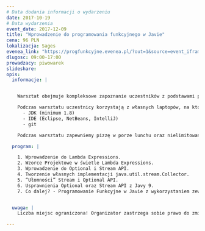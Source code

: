 ```yaml
---
# Data dodania informacji o wydarzeniu
date: 2017-10-19
# Data wydarzenia
event_date: 2017-12-09
title: "Wprowadzenie do programowania funkcyjnego w Javie"
cena: 96 PLN
lokalizacja: Sages
evenea_link: "https://progfunkcyjne.evenea.pl/?out=1&source=event_iframe"
dlugosc: 09:00-17:00
prowadzacy: piwowarek
slideshare:
opis:
  informacje: |


    Warsztat obejmuje kompleksowe zapoznanie uczestników z podstawami programowania funkcyjnego w Javie na podstawie narzędzi wprowadzonych w JDK 8. W ramach warsztatu poznamy wyrażenia lambda oraz podstawowe narzędzia wykorzystywane w paradygmacie funkcyjnym. Duży nacisk zostanie położony na oduczenie nawyków programowania imperatywnego, które są przeważnie największą przeszkodą w poznawaniu nowych abstrakcji, które są obiektywnie łatwiejsze, bezpieczniejsze i przyjemniejsze w użyciu. Poruszane zagadnienia będą przeplatane ćwiczeniami.

    Podczas warsztatu uczestnicy korzystają z własnych laptopów, na których powinni mieć zainstalowane:
      - JDK (minimum 1.8)
      - IDE (Eclipse, NetBeans, IntelliJ)
      - git

    Podczas warsztatu zapewniemy pizzę w porze lunchu oraz nielimitowany dostęp do kawy, herbaty i wody :)

  program: |

    1. Wprowadzenie do Lambda Expressions.
    2. Wzorce Projektowe w świetle Lambda Expressions.
    3. Wprowadzenie do Optional i Stream API.
    4. Tworzenie własnych implementacji java.util.stream.Collector.
    5. “Ułomności” Stream i Optional API.
    6. Usprawnienia Optional oraz Stream API z Javy 9.
    7. Co dalej? - Programowanie Funkcyjne w Javie z wykorzystaniem zewnętrznych narzędzi (Vavr/Javaslang).


  uwaga: |
    Liczba miejsc ograniczona! Organizator zastrzega sobie prawo do zmiany lokalizacji wydarzenia oraz jego odwołania w przypadku niezgłoszenia się minimalnej liczby uczestników.

---
```


